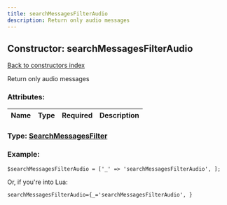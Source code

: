 ```yaml
---
title: searchMessagesFilterAudio
description: Return only audio messages
---
```

## Constructor: searchMessagesFilterAudio  
[Back to constructors index](index.md)



Return only audio messages

### Attributes:

| Name     |    Type       | Required | Description |
|----------|:-------------:|:--------:|------------:|



### Type: [SearchMessagesFilter](../types/SearchMessagesFilter.md)


### Example:

```
$searchMessagesFilterAudio = ['_' => 'searchMessagesFilterAudio', ];
```  

Or, if you're into Lua:  


```
searchMessagesFilterAudio={_='searchMessagesFilterAudio', }

```


